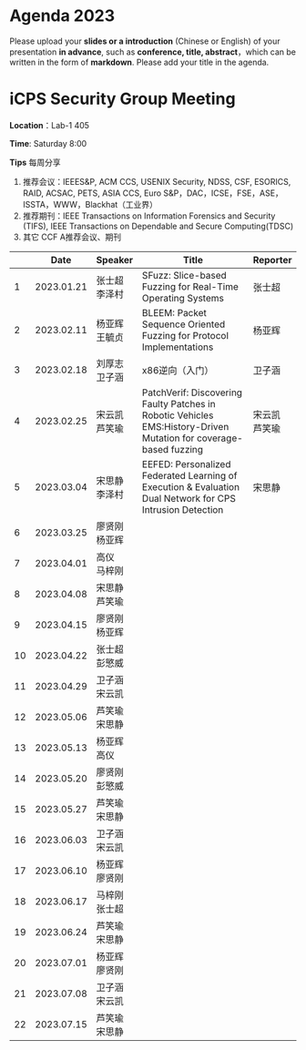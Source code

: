 # Agenda 2023
Please upload your **slides or a introduction** (Chinese or English) of your presentation **in advance**, such as **conference, title, abstract**，which can be written in the form of **markdown**. Please add your title in the agenda.
# iCPS Security Group Meeting
**Location**：Lab-1 405

**Time**: Saturday 8:00

**Tips** 每周分享
1. 推荐会议：IEEES&P, ACM CCS, USENIX Security, NDSS, CSF, ESORICS, RAID, ACSAC, PETS, ASIA CCS, Euro S&P，DAC，ICSE，FSE，ASE，ISSTA，WWW，Blackhat（工业界）
2. 推荐期刊：IEEE Transactions on Information Forensics and Security (TIFS), IEEE Transactions on Dependable and Secure Computing(TDSC)
3. 其它 CCF A推荐会议、期刊

|  |Date  | Speaker | Title |Reporter|
| --- | --- | --- | --- |---|
| 1 | 2023.01.21 |张士超<br> 李泽村 |SFuzz: Slice-based Fuzzing for Real-Time Operating Systems  |张士超
| 2 | 2023.02.11 |杨亚辉<br> 王毓贞 |BLEEM: Packet Sequence Oriented Fuzzing for Protocol Implementations |杨亚辉
| 3 | 2023.02.18 |刘厚志<br> 卫子涵 | x86逆向（入门） |卫子涵
| 4 | 2023.02.25 |宋云凯<br> 芦笑瑜 | PatchVerif: Discovering Faulty Patches in Robotic Vehicles <br> EMS:History-Driven Mutation for coverage-based fuzzing|宋云凯 <br> 芦笑瑜
| 5 | 2023.03.04 |宋思静<br> 李泽村 | EEFED: Personalized Federated Learning of Execution & Evaluation Dual Network for CPS Intrusion Detection |宋思静
| 6 | 2023.03.25 |廖贤刚<br> 杨亚辉 |  |
| 7 | 2023.04.01 |高仪<br> 马梓刚 |  |
| 8 | 2023.04.08 |宋思静<br> 芦笑瑜 |  |
| 9 | 2023.04.15 |廖贤刚<br> 杨亚辉   |  |
| 10 | 2023.04.22 |张士超<br> 彭慜威 |  |
| 11 | 2023.04.29 |卫子涵<br> 宋云凯  |  |
| 12 | 2023.05.06 |芦笑瑜<br> 宋思静  |  |
| 13 | 2023.05.13 |杨亚辉<br>  高仪 |  |
| 14 | 2023.05.20 |廖贤刚<br> 彭慜威  |  |
| 15 | 2023.05.27 |芦笑瑜<br> 宋思静  |  |
| 16 | 2023.06.03 |卫子涵<br> 宋云凯  |  |
| 17 | 2023.06.10 |杨亚辉<br> 廖贤刚 |  |
| 18 | 2023.06.17 |马梓刚<br> 张士超 |  |
| 19 | 2023.06.24 |芦笑瑜<br> 宋思静  |  |
| 20 | 2023.07.01 |杨亚辉<br> 廖贤刚 |  |
| 21 | 2023.07.08 |卫子涵<br> 宋云凯  |  |
| 22 | 2023.07.15 |芦笑瑜<br> 宋思静  |  |
